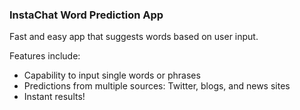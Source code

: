 ### **InstaChat Word Prediction App**  

Fast and easy app that suggests words based on user input.  

Features include:
- Capability to input single words or phrases
- Predictions from multiple sources:  Twitter, blogs, and news sites
- Instant results!

